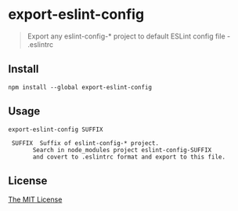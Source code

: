 # export-eslint-config

> Export any eslint-config-* project to default ESLint config file - .eslintrc

## Install

```
npm install --global export-eslint-config
```

## Usage

```
export-eslint-config SUFFIX
 
 SUFFIX  Suffix of eslint-config-* project.
       Search in node_modules project eslint-config-SUFFIX
       and covert to .eslintrc format and export to this file.
```

## License

[The MIT License](http://twitter.com/piecioshka)
